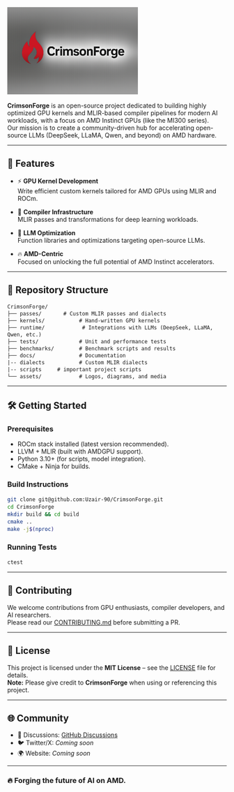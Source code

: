 <img src="assets/crimsonnew.png" alt="CrimsonForge Logo" width="300"/> 

**CrimsonForge** is an open-source project dedicated to building highly optimized GPU kernels and MLIR-based compiler pipelines for modern AI workloads, with a focus on AMD Instinct GPUs (like the MI300 series).  
Our mission is to create a community-driven hub for accelerating open-source LLMs (DeepSeek, LLaMA, Qwen, and beyond) on AMD hardware.

---

## 🚀 Features

- ⚡ **GPU Kernel Development**  
  Write efficient custom kernels tailored for AMD GPUs using MLIR and ROCm.

- 🧩 **Compiler Infrastructure**  
  MLIR passes and transformations for deep learning workloads.

- 🧠 **LLM Optimization**  
  Function libraries and optimizations targeting open-source LLMs.

- 🔥 **AMD-Centric**  
  Focused on unlocking the full potential of AMD Instinct accelerators.

---

## 📂 Repository Structure

```
CrimsonForge/
├── passes/       # Custom MLIR passes and dialects
├── kernels/           # Hand-written GPU kernels
├── runtime/            # Integrations with LLMs (DeepSeek, LLaMA, Qwen, etc.)
├── tests/             # Unit and performance tests
├── benchmarks/        # Benchmark scripts and results
├── docs/              # Documentation
|-- dialects	       # Custom MLIR dialects
|-- scripts		# important project scripts
└── assets/            # Logos, diagrams, and media
```

---

## 🛠️ Getting Started

### Prerequisites
- ROCm stack installed (latest version recommended).
- LLVM + MLIR (built with AMDGPU support).
- Python 3.10+ (for scripts, model integration).
- CMake + Ninja for builds.

### Build Instructions
```bash
git clone git@github.com:Uzair-90/CrimsonForge.git
cd CrimsonForge
mkdir build && cd build
cmake ..
make -j$(nproc)
```

### Running Tests
```bash
ctest
```

---

## 🤝 Contributing

We welcome contributions from GPU enthusiasts, compiler developers, and AI researchers.  
Please read our [CONTRIBUTING.md](docs/CONTRIBUTING.md) before submitting a PR.

---

## 📜 License

This project is licensed under the **MIT License** – see the [LICENSE](LICENSE) file for details.  
**Note:** Please give credit to **CrimsonForge** when using or referencing this project.

---

## 🌐 Community

- 💬 Discussions: [GitHub Discussions](https://github.com/Uzair-90/CrimsonForge/discussions)  
- 🐦 Twitter/X: *Coming soon*  
- 🌍 Website: *Coming soon*  

---

### 🔥 Forging the future of AI on AMD.
